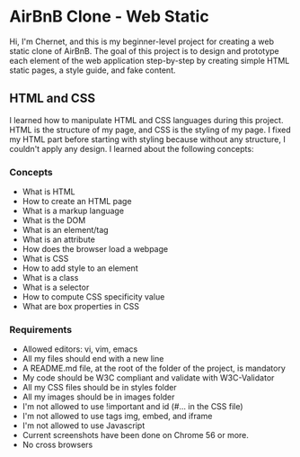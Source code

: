 # AirBnB Clone - Web Static
Hi, I'm Chernet, and this is my beginner-level project for creating a web static clone of AirBnB. The goal of this project is to design and prototype each element of the web application step-by-step by creating simple HTML static pages, a style guide, and fake content.

## HTML and CSS
I learned how to manipulate HTML and CSS languages during this project. HTML is the structure of my page, and CSS is the styling of my page. I fixed my HTML part before starting with styling because without any structure, I couldn't apply any design. I learned about the following concepts:

### Concepts
- What is HTML
- How to create an HTML page
- What is a markup language
- What is the DOM
- What is an element/tag
- What is an attribute
- How does the browser load a webpage
- What is CSS
- How to add style to an element
- What is a class
- What is a selector
- How to compute CSS specificity value
- What are box properties in CSS
### Requirements
- Allowed editors: vi, vim, emacs
- All my files should end with a new line
- A README.md file, at the root of the folder of the project, is mandatory
- My code should be W3C compliant and validate with W3C-Validator
- All my CSS files should be in styles folder
- All my images should be in images folder
- I'm not allowed to use !important and id (#... in the CSS file)
- I'm not allowed to use tags img, embed, and iframe
- I'm not allowed to use Javascript
- Current screenshots have been done on Chrome 56 or more.
- No cross browsers
